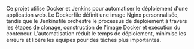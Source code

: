 Ce projet utilise Docker et Jenkins pour automatiser le déploiement d'une application web. 
Le Dockerfile définit une image Nginx personnalisée, tandis que le Jenkinsfile orchestre le processus de déploiement à travers les étapes de clonage, construction de l'image Docker et exécution du conteneur. 
L'automatisation réduit le temps de déploiement, minimise les erreurs et libère les équipes pour des tâches plus importantes.
